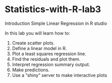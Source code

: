 # Statistics-with-R-lab3
Introduction Simple Linear Regression in R studio

In this lab you will learn how to:
1. Create scatter plots.
2. Define a linear model in R.
3. Plot a least squares regression line.
4. Find the residuals and plot them.
5. Interpret regression summary output.
6. Make predictions.
7. Use a “shiny” server to make interactive plots
